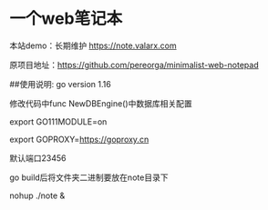 #  一个web笔记本
本站demo：长期维护 https://note.valarx.com 



原项目地址：https://github.com/pereorga/minimalist-web-notepad


##使用说明:
go version 1.16

修改代码中func NewDBEngine()中数据库相关配置

export GO111MODULE=on

export GOPROXY=https://goproxy.cn

默认端口23456

go build后将文件夹二进制要放在note目录下

nohup ./note &

